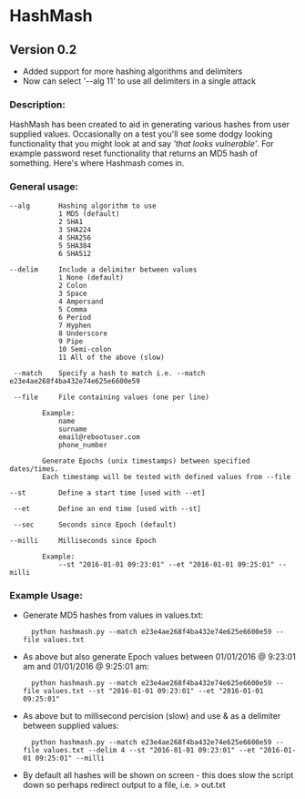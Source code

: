 # HashMash


## Version 0.2
* Added support for more hashing algorithms and delimiters
* Now can select '--alg 11' to use all delimiters in a single attack

### Description:
HashMash has been created to aid in generating various hashes from user supplied values. Occasionally on a test you'll see some dodgy looking functionality that you might look at and say *'that looks vulnerable'*. For example password reset functionality that returns an MD5 hash of something. Here's where Hashmash comes in.

### General usage:

 	--alg		Hashing algorithm to use 
				1 MD5 (default)
				2 SHA1
				3 SHA224
				4 SHA256
				5 SHA384
				6 SHA512

 	--delim		Include a delimiter between values
				1 None (default)
				2 Colon
				3 Space
				4 Ampersand
				5 Comma
				6 Period
				7 Hyphen
				8 Underscore
				9 Pipe
				10 Semi-colon
				11 All of the above (slow)

	 --match	Specify a hash to match i.e. --match e23e4ae268f4ba432e74e625e6600e59
 
	 --file		File containing values (one per line)
		
			Example:
				name 
				surname
				email@rebootuser.com
				phone_number

 			Generate Epochs (unix timestamps) between specified dates/times.
 			Each timestamp will be tested with defined values from --file
	
 	--st 		Define a start time [used with --et]

	 --et 		Define an end time [used with --st]

	 --sec 		Seconds since Epoch (default)

 	--milli 	Milliseconds since Epoch 

 			Example:
 				--st "2016-01-01 09:23:01" --et "2016-01-01 09:25:01" --milli

### Example Usage:

* Generate MD5 hashes from values in values.txt:

		python hashmash.py --match e23e4ae268f4ba432e74e625e6600e59 --file values.txt


* As above but also generate Epoch values between 01/01/2016 @ 9:23:01 am and 01/01/2016 @ 9:25:01 am:

 		python hashmash.py --match e23e4ae268f4ba432e74e625e6600e59 --file values.txt --st "2016-01-01 09:23:01" --et "2016-01-01 09:25:01"

* As above but to millisecond percision (slow) and use & as a delimiter between supplied values:

		python hashmash.py --match e23e4ae268f4ba432e74e625e6600e59 --file values.txt --delim 4 --st "2016-01-01 09:23:01" --et "2016-01-01 09:25:01" --milli

* By default all hashes will be shown on screen - this does slow the script down so perhaps redirect output to a file, i.e. > out.txt
